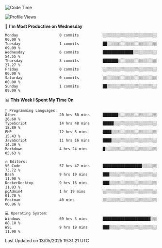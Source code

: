 <!--START_SECTION:waka-->
![Code Time](http://img.shields.io/badge/Code%20Time-4%2C966%20hrs%2035%20mins-blue)

![Profile Views](http://img.shields.io/badge/Profile%20Views-5-blue)

📅 **I'm Most Productive on Wednesday** 

```text
Monday                   0 commits           ░░░░░░░░░░░░░░░░░░░░░░░░░   00.00 % 
Tuesday                  1 commits           ██░░░░░░░░░░░░░░░░░░░░░░░   09.09 % 
Wednesday                6 commits           ██████████████░░░░░░░░░░░   54.55 % 
Thursday                 3 commits           ███████░░░░░░░░░░░░░░░░░░   27.27 % 
Friday                   0 commits           ░░░░░░░░░░░░░░░░░░░░░░░░░   00.00 % 
Saturday                 0 commits           ░░░░░░░░░░░░░░░░░░░░░░░░░   00.00 % 
Sunday                   1 commits           ██░░░░░░░░░░░░░░░░░░░░░░░   09.09 % 
```


📊 **This Week I Spent My Time On** 

```text
💬 Programming Languages: 
Other                    20 hrs 50 mins      ███████░░░░░░░░░░░░░░░░░░   26.60 % 
TypeScript               14 hrs 48 mins      █████░░░░░░░░░░░░░░░░░░░░   18.89 % 
PHP                      12 hrs 5 mins       ████░░░░░░░░░░░░░░░░░░░░░   15.43 % 
JavaScript               11 hrs 16 mins      ████░░░░░░░░░░░░░░░░░░░░░   14.39 % 
Markdown                 4 hrs 24 mins       █░░░░░░░░░░░░░░░░░░░░░░░░   05.63 % 

🔥 Editors: 
VS Code                  57 hrs 47 mins      ██████████████████░░░░░░░   73.72 % 
Bash                     9 hrs 19 mins       ███░░░░░░░░░░░░░░░░░░░░░░   11.90 % 
DockerDesktop            9 hrs 16 mins       ███░░░░░░░░░░░░░░░░░░░░░░   11.83 % 
pgAdmin4                 1 hr 19 mins        ░░░░░░░░░░░░░░░░░░░░░░░░░   01.70 % 
Postman                  40 mins             ░░░░░░░░░░░░░░░░░░░░░░░░░   00.86 % 

💻 Operating System: 
Windows                  69 hrs 3 mins       ██████████████████████░░░   88.10 % 
WSL                      9 hrs 19 mins       ███░░░░░░░░░░░░░░░░░░░░░░   11.90 % 
```


 Last Updated on 13/05/2025 19:31:21 UTC
<!--END_SECTION:waka-->
